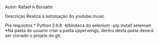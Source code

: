 
Autor: Rafael A Borsatto

Descrição
    Realiza a automação do youtube.music

Pre requisitos
    * Python 3.6.8
        -biblioteca do selenium -pip install selenium
    *Na pasta do usuario criar a pasta upperwings, dentro desta pasta deverá ser clonado o projeto do git. 